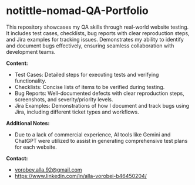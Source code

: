 #  notittle-nomad-QA-Portfolio

This repository showcases my QA skills through real-world website testing. It includes test cases, checklists, bug reports with clear reproduction steps, and Jira examples for tracking issues. Demonstrates my ability to identify and document bugs effectively, ensuring seamless collaboration with development teams.

**Content:**

* Test Cases: Detailed steps for executing tests and verifying functionality.
* Checklists: Concise lists of items to be verified during testing.
* Bug Reports: Well-documented defects with clear reproduction steps, screenshots, and severity/priority levels.
* Jira Examples: Demonstrations of how I document and track bugs using Jira, including different ticket types and workflows.

**Additional Notes:**

* Due to a lack of commercial experience, AI tools like Gemini and ChatGPT were utilized to assist in generating comprehensive test plans for each website.

**Contact:**

* vorobey.alla.92@gmail.com
* https://www.linkedin.com/in/alla-vorobei-b46450204/
